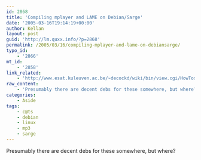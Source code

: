 ```yaml
---
id: 2868
title: 'Compiling mplayer and LAME on Debian/Sarge'
date: '2005-03-16T19:14:19+00:00'
author: Kellan
layout: post
guid: 'http://lm.quxx.info/?p=2868'
permalink: /2005/03/16/compiling-mplayer-and-lame-on-debiansarge/
typo_id:
    - '2866'
mt_id:
    - '2858'
link_related:
    - 'http://www.esat.kuleuven.ac.be/~decockd/wiki/bin/view.cgi/HowTos/CompilingMplayerTOC'
raw_content:
    - 'Presumably there are decent debs for these somewhere, but where?'
categories:
    - Aside
tags:
    - c@ts
    - debian
    - linux
    - mp3
    - sarge
---
```


Presumably there are decent debs for these somewhere, but where?